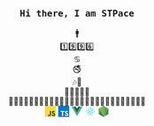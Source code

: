 <h3 align='center'>
  <samp>Hi there, I am STPace</samp>
</h3>

<p align="center">
  🚹<br />
  1️⃣9️⃣9️⃣6️⃣<br />
  ♋️<br />
  🚭<br />
  🎶🎸<br />
  🏓🏸🏀🏊‍♂️<br />
  🍉🥥🍈🥝🌽🥕🥔🍠🥐🥯🍞🥖🥨🧀🍳🥓🥩🍗🍖🌭🍔🍟🍕🥪🥙🥟🍦<br />
  <code><img height="20" src="https://raw.githubusercontent.com/github/explore/80688e429a7d4ef2fca1e82350fe8e3517d3494d/topics/javascript/javascript.png"></code>
  <code><img height="20" src="https://raw.githubusercontent.com/github/explore/80688e429a7d4ef2fca1e82350fe8e3517d3494d/topics/typescript/typescript.png"></code>
  <code><img height="20" src="https://raw.githubusercontent.com/github/explore/80688e429a7d4ef2fca1e82350fe8e3517d3494d/topics/vue/vue.png"></code>
  <code><img height="20" src="https://raw.githubusercontent.com/github/explore/80688e429a7d4ef2fca1e82350fe8e3517d3494d/topics/react/react.png"></code>
  <code><img height="20" src="https://raw.githubusercontent.com/github/explore/80688e429a7d4ef2fca1e82350fe8e3517d3494d/topics/nodejs/nodejs.png"></code>
</p>
